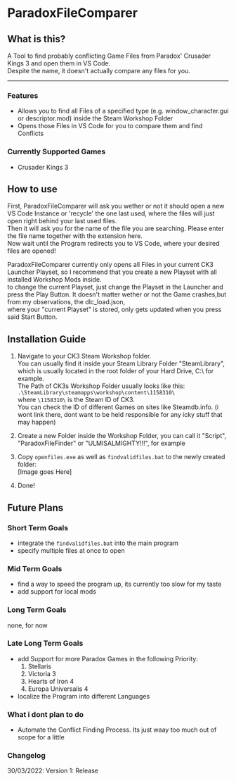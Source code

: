 # ParadoxFileComparer

## What is this?

A Tool to find probably conflicting Game Files from Paradox' Crusader Kings 3 and open them in VS Code.  
Despite the name, it doesn't actually compare any files for you.

---

### Features

* Allows you to find all Files of a specified type (e.g. window_character.gui or descriptor.mod) inside the Steam Workshop Folder
* Opens those Files in VS Code for you to compare them and find Conflicts

### Currently Supported Games

* Crusader Kings 3

## How to use

First, ParadoxFileComparer will ask you wether or not it should open a new VS Code Instance or 'recycle' the one last used, where the files will just open right behind your last used files.  
Then it will ask you for the name of the file you are searching. Please enter the file name together with the extension here.  
Now wait until the Program redirects you to VS Code, where your desired files are opened!

ParadoxFileComparer currently only opens all Files in your current CK3 Launcher Playset, so I recommend that you create a new Playset with all installed Workshop Mods inside.  
to change the current Playset, just change the Playset in the Launcher and press the Play Button. It doesn't matter wether or not the Game crashes,but from my observations, the dlc_load.json,  
where your "current Playset" is stored, only gets updated when you press said Start Button.

## Installation Guide

   1. Navigate to your CK3 Steam Workshop folder.  
   You can usually find it inside your Steam Library Folder "SteamLibrary",  
   which is usually located in the root folder of your Hard Drive, C:\ for example.  
   The Path of CK3s Workshop Folder usually looks like this:
   `.\SteamLibrary\steamapps\workshop\content\1158310\`  
   where `\1158310\` is the Steam ID of CK3.  
   You can check the ID of different Games on sites like
   Steamdb.info. (i wont link there, dont want to be held responsible for any icky stuff that may happen)

   2. Create a new Folder inside the Workshop Folder, you can call it "Script", "ParadoxFileFinder" or "ULMISALMIGHTY!!!", for example

   3. Copy `openfiles.exe` as well as `findvalidfiles.bat` to the newly created folder:  
   [Image goes Here]

   4. Done!

## Future Plans

### Short Term Goals

* integrate the `findvalidfiles.bat` into the main program
* specify multiple files at once to open

### Mid Term Goals

* find a way to speed the program up, its currently too slow for my taste
* add support for local mods

### Long Term Goals

none, for now

### Late Long Term Goals

* add Support for more Paradox Games in the following Priority:
  1. Stellaris
  2. Victoria 3
  3. Hearts of Iron 4
  4. Europa Universalis 4
* localize the Program into different Languages

### What i dont plan to do

* Automate the Conflict Finding Process. Its just waay too much out of scope for a little

### Changelog

30/03/2022: Version 1: Release
